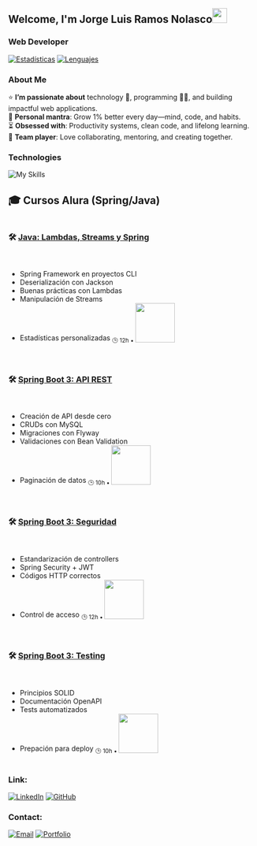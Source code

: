 ## Welcome, I'm Jorge Luis Ramos Nolasco<img width="30px" src="https://raw.githubusercontent.com/iampavangandhi/iampavangandhi/master/gifs/Hi.gif">
### Web Developer

[![Estadísticas](https://github-readme-stats.vercel.app/api?username=jolurn&show_icons=true&theme=radical&hide_border=true&include_all_commits=true)](https://github.com/jolurn)
[![Lenguajes](https://github-readme-stats.vercel.app/api/top-langs/?username=jolurn&layout=compact&theme=radical&hide_border=true)](https://github.com/jolurn)

### About Me
⭐ **I’m passionate about** technology 🤖, programming 👨‍💻, and building impactful web applications.  
🌿 **Personal mantra**: Grow 1% better every day—mind, code, and habits.  
⏳ **Obsessed with**: Productivity systems, clean code, and lifelong learning.  
🤝 **Team player**: Love collaborating, mentoring, and creating together.  

### Technologies
![My Skills](https://skillicons.dev/icons?i=html,css,js,react,nodejs,python,django,spring,firebase,postgresql,mysql,mongodb,sqlite,git,github,aws,azure,figma,wordpress,flask,tensorflow,vscode)

## 🎓 Cursos Alura (Spring/Java)

<div style="display: grid; grid-template-columns: repeat(auto-fit, minmax(300px, 1fr)); gap: 20px; margin: 20px 0;">

### 🛠️ [Java: Lambdas, Streams y Spring](https://app.aluracursos.com/course/java-trabajando-lambdas-streams-spring-framework)
- Spring Framework en proyectos CLI
- Deserialización con Jackson
- Buenas prácticas con Lambdas
- Manipulación de Streams
- Estadísticas personalizadas
<sub>🕒 12h • <img src="https://media.licdn.com/dms/image/D4E22AQHFLMxEAuy3wA/feedshare-shrink_1280/0/1747548091313?e=1755129600&v=beta&t=E-y63tIpBbwBzPjExzO9nORiqweV7oipRvWvHbsEdZQ" width="80"></sub>

### 🛠️ [Spring Boot 3: API REST](https://app.aluracursos.com/course/spring-boot-3-dessarrola-api-rest-java)
- Creación de API desde cero
- CRUDs con MySQL
- Migraciones con Flyway
- Validaciones con Bean Validation
- Paginación de datos
<sub>🕒 10h • <img src="https://media.licdn.com/dms/image/D4E22AQEckqAXjv7hvw/feedshare-shrink_1280/0/1751814676106?e=1755129600&v=beta&t=wpfZiBQBOUWXDNIs89hwAH8k84A_f-DmrOP42Bu0oW8" width="80"></sub>

### 🛠️ [Spring Boot 3: Seguridad](https://app.aluracursos.com/course/spring-boot-3-aplique-mejores-practicas-proteja-api-rest)
- Estandarización de controllers
- Spring Security + JWT
- Códigos HTTP correctos
- Control de acceso
<sub>🕒 12h • <img src="https://media.licdn.com/dms/image/D4E22AQHbnHKPp8ldRA/feedshare-shrink_1280/0/1751862405485?e=1755129600&v=beta&t=B6pmOt1ZmOWIAG7E3MSvTiJGrjUZpRKQXEFPkvYmyv8" width="80"></sub>

### 🛠️ [Spring Boot 3: Testing](https://app.aluracursos.com/course/spring-boot-3-documentar-probar-preparar-api-implementacion)
- Principios SOLID
- Documentación OpenAPI
- Tests automatizados
- Prepación para deploy
<sub>🕒 10h • <img src="https://media.licdn.com/dms/image/D4E22AQHO5sUC8lDZ9w/feedshare-shrink_1280/0/1752465042326?e=1755129600&v=beta&t=c2XnIUKK_Miy8KhmR8Themz_e3ck69pILnHj2LPo8fI" width="80"></sub>

</div>

### Link:

[![LinkedIn](https://img.shields.io/badge/LinkedIn-0077B5?style=flat-square&logo=linkedin&logoColor=white)](https://www.linkedin.com/in/jramosn/)
[![GitHub](https://img.shields.io/badge/GitHub-181717?style=flat-square&logo=github&logoColor=white)](https://github.com/jolurn)

### Contact:

[![Email](https://img.shields.io/badge/Email-D14836?style=flat-square&logo=gmail&logoColor=white)](jolurn7@gmail.com)
[![Portfolio](https://img.shields.io/badge/Portfolio-FF5722?style=flat-square&logo=google-chrome&logoColor=white)](https://yourportfolio.com)

